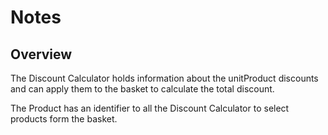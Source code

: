 # Notes

## Overview
The Discount Calculator holds information about the unitProduct discounts and can apply them to the basket
to calculate the total discount.

The Product has an identifier to all the Discount Calculator to select products form the basket.
